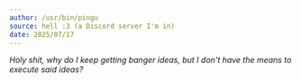 ```yaml
---
author: /usr/bin/pingu
source: hell :3 (a Discord server I'm in)
date: 2025/07/17
---
```


_Holy shit, why do I keep getting banger ideas, but I don't have the means to
execute said ideas?_
